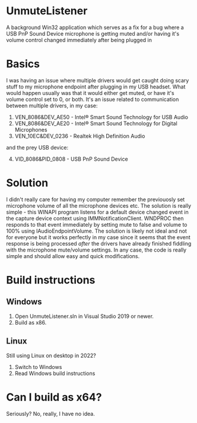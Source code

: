 # UnmuteListener
A background Win32 application which serves as a fix for a bug where a USB PnP Sound Device microphone is getting muted and/or having it's volume control changed immediately after being plugged in

# Basics
I was having an issue where multiple drivers would get caught doing scary stuff to my microphone endpoint after plugging in my USB headset. What would happen usually was that it would either get muted, or have it's volume control set to 0, or both. It's an issue related to communication between multiple drivers, in my case:
1. VEN_8086&DEV_AE50 - Intel® Smart Sound Technology for USB Audio
2. VEN_8086&DEV_AE20 - Intel® Smart Sound Technology for Digital Microphones
3. VEN_10EC&DEV_0236 - Realtek High Definition Audio

and the prey USB device:

4. VID_8086&PID_0808 - USB PnP Sound Device

# Solution
I didn't really care for having my computer remember the previouosly set microphone volume of all the microphone devices etc. The solution is really simple - this WINAPI program listens for a default device changed event in the capture device context using IMMNotificationClient. WNDPROC then responds to that event immediately by setting mute to false and volume to 100% using IAudioEndpointVolume. The solution is likely not ideal and not for everyone but it works perfectly in my case since it seems that the event response is being processed *after* the drivers have already finished fiddling with the microphone mute/volume settings. In any case, the code is really simple and should allow easy and quick modifications.

# Build instructions
## Windows
1. Open UnmuteListener.sln in Visual Studio 2019 or newer. 
2. Build as x86.
## Linux
Still using Linux on desktop in 2022?
1. Switch to Windows
2. Read Windows build instructions

# Can I build as x64?
Seriously?
No, really, I have no idea.
